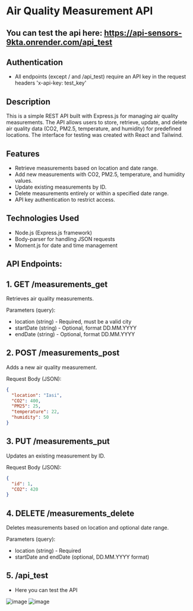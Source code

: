 # Air Quality Measurement API

## You can test the api here: https://api-sensors-9kta.onrender.com/api_test

## Authentication
- All endpoints (except / and /api_test) require an API key in the request headers 'x-api-key: test_key'

## Description

This is a simple REST API built with Express.js for managing air quality measurements. The API allows users to store, retrieve, update, and delete air quality data (CO2, PM2.5, temperature, and humidity) for predefined locations. The interface for testing was created with React and Tailwind.

## Features
- Retrieve measurements based on location and date range.
- Add new measurements with CO2, PM2.5, temperature, and humidity values.
- Update existing measurements by ID.
- Delete measurements entirely or within a specified date range.
- API key authentication to restrict access.

## Technologies Used
- Node.js (Express.js framework)
- Body-parser for handling JSON requests
- Moment.js for date and time management

## API Endpoints:

## 1. GET /measurements_get
Retrieves air quality measurements.

Parameters (query):
- location (string) - Required, must be a valid city
- startDate (string) - Optional, format DD.MM.YYYY
- endDate (string) - Optional, format DD.MM.YYYY

## 2. POST /measurements_post
Adds a new air quality measurement.

Request Body (JSON):
```json
{
  "location": "Iasi",
  "CO2": 400,
  "PM25": 25,
  "temperature": 22,
  "humidity": 50
}
```

## 3. PUT /measurements_put
Updates an existing measurement by ID.

Request Body (JSON):
```json
{
  "id": 1,
  "CO2": 420
}
```

## 4. DELETE /measurements_delete
Deletes measurements based on location and optional date range.

Parameters (query):
- location (string) - Required
- startDate and endDate (optional, DD.MM.YYYY format)

##  5. /api_test
- Here you can test the API
  
![image](https://github.com/user-attachments/assets/3769aa65-f9d3-456d-8bfc-fbaa437dc93b)
![image](https://github.com/user-attachments/assets/0316e604-fbab-4db9-83f4-53d05cf5afb8)

